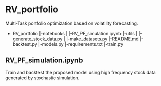 # RV_portfolio

Multi-Task portfolio optimization based on volatility forecasting.

- RV_portfolio
  |-notebooks
  |  |-RV_PF_simulation.ipynb
  |-utils
  |  |-generate_stock_data.py
  |  |-make_datasets.py
  |-README.md
  |-backtest.py
  |-models.py
  |-requirements.txt
  |-train.py

## RV_PF_simulation.ipynb

Train and backtest the proposed model using high frequency stock data generated by stochastic simulation.